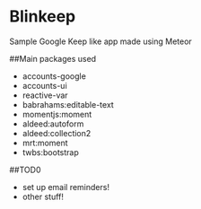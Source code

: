 # Blinkeep
Sample Google Keep like app made using Meteor

##Main packages used
- accounts-google
- accounts-ui
- reactive-var
- babrahams:editable-text
- momentjs:moment
- aldeed:autoform
- aldeed:collection2
- mrt:moment
- twbs:bootstrap
  
##TOD0
- set up email reminders!
- other stuff!
